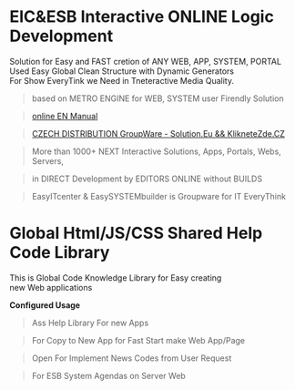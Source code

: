 # EIC&ESB Interactive ONLINE Logic Development   

Solution for Easy and FAST cretion of ANY WEB, APP, SYSTEM, PORTAL    
Used Easy Global Clean Structure with Dynamic Generators    
For Show EveryTink we Need in Tneteractive Media Quality.   

> based on METRO ENGINE for WEB, SYSTEM user Firendly Solution  

> [online EN Manual](https://docs.metroui.org.ua/intro.html)
    
> [CZECH DISTRIBUTION GroupWare - Solution.Eu && KlikneteZde.CZ](https://kliknetezde.cz")

> More than 1000+ NEXT Interactive Solutions, Apps, Portals, Webs, Servers,

> in DIRECT Development by EDITORS ONLINE without BUILDS

> EasyITcenter & EasySYSTEMbuilder is Groupware for IT EveryThink 


# Global Html/JS/CSS Shared Help Code Library 

This is Global Code Knowledge Library for Easy creating     
new Web applications   

**Configured Usage**    
> Ass Help Library For new Apps   

> For Copy to New App for Fast Start make Web App/Page    

> Open For Implement News Codes from User Request    

> For ESB System Agendas on Server Web     


